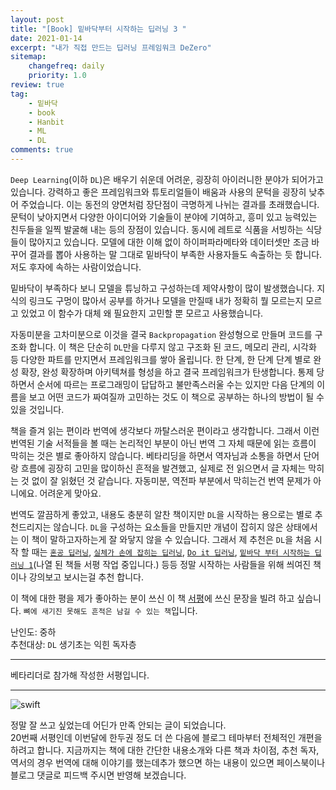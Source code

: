 ```yaml
---
layout: post
title: "[Book] 밑바닥부터 시작하는 딥러닝 3 "
date: 2021-01-14
excerpt: "내가 직접 만드는 딥러닝 프레임워크 DeZero"
sitemap:
    changefreq: daily
    priority: 1.0
review: true
tag:
    - 밑바닥
    - book
    - Hanbit
    - ML
    - DL
comments: true
---
```


`Deep Learning`(이하 `DL`)은 배우기 쉬운데 어려운, 굉장히 아이러니한 분야가 되어가고 있습니다. 강력하고 좋은 프레임워크와 튜토리얼들이 배움과 사용의 문턱을 굉장히 낮추어 주었습니다. 이는 동전의 양면처럼 장단점이 극명하게 나뉘는 결과를 초래했습니다. 문턱이 낮아지면서 다양한 아이디어와 기술들이 분야에 기여하고, 흥미 있고 능력있는 친두들을 일찍 발굴해 내는 등의 장점이 있습니다. 동시에 레트로 식품을 서빙하는 식당들이 많아지고 있습니다. 모델에 대한 이해 없이 하이퍼파라메타와 데이터셋만 조금 바꾸어 결과를 뽑아 사용하는 말 그대로 밑바닥이 부족한 사용자들도 속출하는 듯 합니다. 저도 후자에 속하는 사람이었습니다.

밑바닥이 부족하다 보니 모델을 튜닝하고 구성하는데 제약사항이 많이 발생했습니다. 지식의 링크도 구멍이 많아서 공부를 하거나 모델을 만질때 내가 정확히 뭘 모르는지 모르고 있었고 이 함수가 대체 왜 필요한지 고민할 뿐 모르고 사용했습니다.

자동미분을 고차미분으로 이것을 결국 `Backpropagation` 완성형으로 만들며 코드를 구조화 합니다. 이 책은 단순히 `DL`만을 다루지 않고 구조화 된 코드, 메모리 관리, 시각화 등 다양한 파트를 만지면서 프레임워크를 쌓아 올립니다. 한 단계, 한 단계 단계 별로 완성 확장, 완성 확장하며 아키텍쳐를 형성을 하고 결국 프레임워크가 탄생합니다. 통제 당하면서 순서에 따르는 프로그래밍이 답답하고 불만족스러울 수는 있지만 다음 단계의 이름을 보고 어떤 코드가 짜여질까 고민하는 것도 이 책으로 공부하는 하나의 방법이 될 수 있을 것입니다.

책을 즐겨 읽는 편이라 번역에 생각보다 까탈스러운 편이라고 생각합니다. 그래서 이런 번역된 기술 서적들을 볼 때는 논리적인 부분이 아닌 번역 그 자체 때문에 읽는 흐름이 막히는 것은 별로 좋아하지 않습니다. 베타리딩을 하면서 역자님과 소통을 하면서 단어랑 흐름에 굉장히 고민을 많이하신 흔적을 발견했고, 실제로 전 읽으면서 글 자체는 막히는 것 없이 잘 읽혔던 것 같습니다. 자동미분, 역전파 부분에서 막히는건 번역 문제가 아니에요. 어려운게 맞아요.

번역도 깔끔하게 좋았고, 내용도 충분히 알찬 책이지만 `DL`을 시작하는 용으로는 별로 추천드리지는 않습니다. `DL`을 구성하는 요소들을 만들지만 개념이 잡히지 않은 상태에서는 이 책이 말하고자하는게 잘 와닿지 않을 수 있습니다. 그래서 제 추천은 `DL`을 처음 시작 할 때는 <a href=''>`혼공 딥러닝`</a>, <a href=''>`실체가 손에 잡히는 딥러닝`</a>, <a href='do-it-deep-learning'>`Do it 딥러닝`</a>, <a href=''>`밑바닥 부터 시작하는 딥러닝 1`</a>(나열 된 책들 서평 작업 중입니다.) 등등 정말 시작하는 사람들을 위해 씌여진 책이나 강의보고 보시는걸 추천 합니다.

이 책에 대한 평을 제가 좋아하는 분이 쓰신 이 책 <a href="https://jehyunlee.tistory.com/12">서평</a>에 쓰신 문장을 빌려 하고 싶습니다. `뼈에 새기진 못해도 흔적은 남길 수 있는 책`입니다.

난인도: 중하  
추천대상: `DL` 생기초는 익힌 독자층

---

베타리더로 참가해 작성한 서평입니다.

---

![swift](https://sihan-son.github.io/public/book/hanbit/DL_Scratch_3.jfif)

정말 잘 쓰고 싶었는데 어딘가 만족 안되는 글이 되었습니다.  
20번째 서평인데 이번달에 한두권 정도 더 쓴 다음에 블로그 테마부터 전체적인 개편을 하려고 합니다. 지금까지는 책에 대한 간단한 내용소개와 다른 책과 차이점, 추천 독자, 역서의 경우 번역에 대해 이야기를 했는데추가 했으면 하는 내용이 있으면 페이스북이나 블로그 댓글로 피드백 주시면 반영해 보겠습니다.
